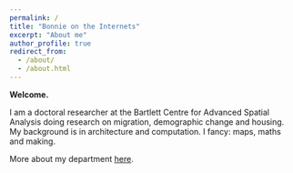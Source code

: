 ```yaml
---
permalink: /
title: "Bonnie on the Internets"
excerpt: "About me"
author_profile: true
redirect_from: 
  - /about/
  - /about.html
---
```


**Welcome.**

I am a doctoral researcher at the Bartlett Centre for Advanced Spatial Analysis doing research on migration, demographic change and housing. My background is in architecture and computation. I fancy: maps, maths and making.

More about my department [here](https://www.ucl.ac.uk/bartlett/casa/).


